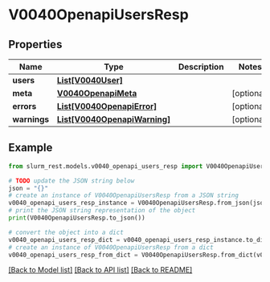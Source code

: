 # V0040OpenapiUsersResp


## Properties

Name | Type | Description | Notes
------------ | ------------- | ------------- | -------------
**users** | [**List[V0040User]**](V0040User.md) |  | 
**meta** | [**V0040OpenapiMeta**](V0040OpenapiMeta.md) |  | [optional] 
**errors** | [**List[V0040OpenapiError]**](V0040OpenapiError.md) |  | [optional] 
**warnings** | [**List[V0040OpenapiWarning]**](V0040OpenapiWarning.md) |  | [optional] 

## Example

```python
from slurm_rest.models.v0040_openapi_users_resp import V0040OpenapiUsersResp

# TODO update the JSON string below
json = "{}"
# create an instance of V0040OpenapiUsersResp from a JSON string
v0040_openapi_users_resp_instance = V0040OpenapiUsersResp.from_json(json)
# print the JSON string representation of the object
print(V0040OpenapiUsersResp.to_json())

# convert the object into a dict
v0040_openapi_users_resp_dict = v0040_openapi_users_resp_instance.to_dict()
# create an instance of V0040OpenapiUsersResp from a dict
v0040_openapi_users_resp_from_dict = V0040OpenapiUsersResp.from_dict(v0040_openapi_users_resp_dict)
```
[[Back to Model list]](../README.md#documentation-for-models) [[Back to API list]](../README.md#documentation-for-api-endpoints) [[Back to README]](../README.md)


